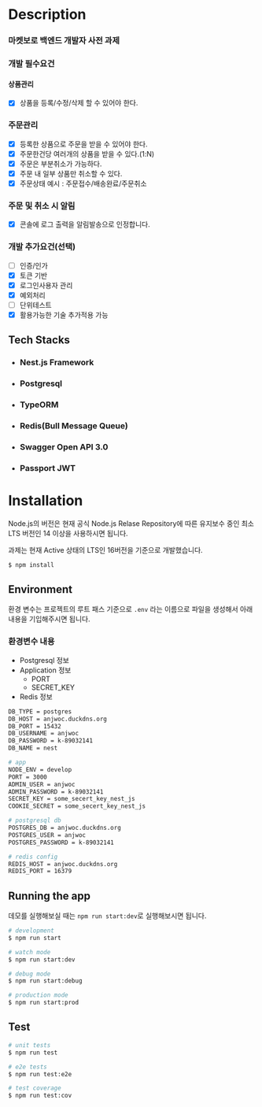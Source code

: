 # Description

### **마켓보로 백엔드 개발자 사전 과제**

### 개발 필수요건

#### 상품관리

- [x] 상품을 등록/수정/삭제 할 수 있어야 한다.

### 주문관리

- [x] 등록한 상품으로 주문을 받을 수 있어야 한다.
- [x] 주문한건당 여러개의 상품을 받을 수 있다.(1:N)
- [x] 주문은 부분취소가 가능하다.
- [x] 주문 내 일부 상품만 취소할 수 있다.
- [x] 주문상태 예시 : 주문접수/배송완료/주문취소

### 주문 및 취소 시 알림

- [x] 콘솔에 로그 출력을 알림발송으로 인정합니다.

### 개발 추가요건(선택)

- [ ] 인증/인가
- [x] 토큰 기반
- [x] 로그인사용자 관리
- [x] 예외처리
- [ ] 단위테스트
- [x] 활용가능한 기술 추가적용 가능

## Tech Stacks

- ### Nest.js Framework

- ### Postgresql

- ### TypeORM
- ### Redis(Bull Message Queue)

- ### Swagger Open API 3.0
- ### Passport JWT

# Installation

Node.js의 버전은 현재 공식 Node.js Relase Repository에 따른 유지보수 중인 최소 LTS 버전인 14 이상을 사용하시면 됩니다.

과제는 현재 Active 상태의 LTS인 16버전을 기준으로 개발했습니다.

```bash
$ npm install
```

## Environment

환경 변수는 프로젝트의 루트 패스 기준으로 `.env` 라는 이름으로 파일을 생성해서 아래 내용을 기입해주시면 됩니다.

### 환경변수 내용

- Postgresql 정보
- Application 정보
  - PORT
  - SECRET_KEY
- Redis 정보

```bash
DB_TYPE = postgres
DB_HOST = anjwoc.duckdns.org
DB_PORT = 15432
DB_USERNAME = anjwoc
DB_PASSWORD = k-89032141
DB_NAME = nest

# app
NODE_ENV = develop
PORT = 3000
ADMIN_USER = anjwoc
ADMIN_PASSWORD = k-89032141
SECRET_KEY = some_secert_key_nest_js
COOKIE_SECRET = some_secert_key_nest_js

# postgresql db
POSTGRES_DB = anjwoc.duckdns.org
POSTGRES_USER = anjwoc
POSTGRES_PASSWORD = k-89032141

# redis config
REDIS_HOST = anjwoc.duckdns.org
REDIS_PORT = 16379
```

## Running the app

데모를 실행해보실 때는 `npm run start:dev`로 실행해보시면 됩니다.

```bash
# development
$ npm run start

# watch mode
$ npm run start:dev

# debug mode
$ npm run start:debug

# production mode
$ npm run start:prod
```

## Test

```bash
# unit tests
$ npm run test

# e2e tests
$ npm run test:e2e

# test coverage
$ npm run test:cov
```
